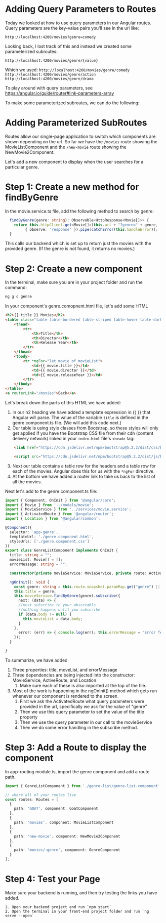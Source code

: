 
# Adding Query Parameters to Routes

Today we looked at how to use query parameters in our Angular routes. Query parameters are the key-value pairs you'll see in the url like:

`http://localhost:4200/movies?genre=comedy`

Looking back, I lost track of this and instead we created some parameterized subroutes:

`http://localhost:4200/movies/genre/{value}` 

Which we used:
`http://localhost:4200/movies/genre/comedy` 
`http://localhost:4200/movies/genre/action` 
`http://localhost:4200/movies/genre/drama` 

To play around with query parameters, see https://angular.io/guide/router#link-parameters-array

To make some parameterized subroutes, we can do the following:

# Adding Parameterized SubRoutes

Routes allow our single-page application to switch which components are shown depending on the url. So far we have the `/movies` route showing the MovieListComponent and the `/new-movie` route showing the NewMovie2Component.

Let's add a new component to display when the user searches for a particular genre.

# Step 1: Create a new method for findByGenre

In the movie.service.ts file, add the following method to search by genre:

```TypeScript
  findByGenre(genre: string): Observable<HttpResponse<Movie[]>> {
    return this.httpClient.get<Movie[]>(this.url + "?genre=" + genre, 
         { observe: 'response' }).pipe(catchError(this.handleError));
  }
```

This calls our backend which is set up to return just the movies with the provided genre. (If the genre is not found, it returns no movies.)

# Step 2: Create a new component

In the terminal, make sure you are in your project folder and run the command:

```cmd
ng g c genre
```

In your component's genre.comopnent.html file, let's add some HTML

```HTML
<h2>{{ title }} Movies</h2>
<table class="table table-bordered table-striped table-hover table-dark">
    <thead>
        <tr>
            <th>Title</th>
            <th>Director</th>
            <th>Release Year</th>
        </tr>
    </thead>
    <tbody>
        <tr *ngFor="let movie of movieList">
            <td>{{ movie.title }}</td>
            <td>{{ movie.director }}</td>
            <td>{{ movie.releaseYear }}</td>
        </tr>
    </tbody>
</table>
<a routerLink="/movies">Back</a>
```

Let's break down the parts of this HTML we have added:
1. In our h2 heading we have added a template expression in {{ }} that Angular will parse. The value of the variable `title` is defined in the genre.component.ts file. (We will add this code next.)
2. Our table is using style classes from Bootstrap, so these styles will only get applied if you have the Bootstrap CSS file from their cdn (content delivery network) linked in your `index.html` file's `<head>` tag:

```HTML
    <link href="https://cdn.jsdelivr.net/npm/bootstrap@5.2.2/dist/css/bootstrap.min.css" rel="stylesheet" integrity="sha384-Zenh87qX5JnK2Jl0vWa8Ck2rdkQ2Bzep5IDxbcnCeuOxjzrPF/et3URy9Bv1WTRi" crossorigin="anonymous">

    <script src="https://cdn.jsdelivr.net/npm/bootstrap@5.2.2/dist/js/bootstrap.bundle.min.js" integrity="sha384-OERcA2EqjJCMA+/3y+gxIOqMEjwtxJY7qPCqsdltbNJuaOe923+mo//f6V8Qbsw3" crossorigin="anonymous"></script>
```

3. Next our table contains a table row for the headers and a table row for each of the movies. Angular does this for us with the `*ngFor` directive.
4. At the bottom we have added a router link to take us back to the list of all the movies.

Next let's add to the genre.component.ts file:

```TypeScript
import { Component, OnInit } from '@angular/core';
import { Movie } from '../models/movie';
import { MovieService } from '../services/movie.service';
import { ActivatedRoute } from '@angular/router';
import { Location } from '@angular/common';

@Component({
  selector: 'app-genre',
  templateUrl: './genre.component.html',
  styleUrls: ['./genre.component.css']
})
export class GenreListComponent implements OnInit {
  title: string = "";
  movieList: Movie[] = [];
  errorMessage: string = "";

  constructor(private movieService: MovieService, private route: ActivatedRoute, private location: Location ) { }

  ngOnInit(): void {
    const genre: string = this.route.snapshot.paramMap.get("genre") || ""; // use default when null
    this.title = genre;
    this.movieService.findByGenre(genre).subscribe({
      next: (data) => {
      //must subscribe to your observable
      //nothing happens until you subscribe
      if (data.body != null) {
        this.movieList = data.body;
      }
    },
      error: (err) => { console.log(err); this.errorMessage = "Error fetching movies. Try again later."; }
    });
  }

}
```

To summarize, we have added
1. Three properties: title, moveList, and errorMessage
2. Three dependencies are being injected into the constructor: MovieService, ActiveRoute, and Location
	1. Make sure each of these is also imported at the top of the file.
3. Most of the work is happening in the ngOnInit() method which gets run whenever our component is rendered to the screen.
	1. First we ask the ActivatedRoute what query parameters were provided in the url, specifically we ask for the value of "genre" 
	2. Then we use this query parameter to set the value of the title property
	3. Then we use the query parameter in our call to the movieService
	4. Then we do some error handling in the subscribe method.

# Step 3: Add a Route to display the component

In app-routing.module.ts, import the genre component and add a route path.

```TypeScript
import { GenreListComponent } from './genre-list/genre-list.component';

// where all of your routes live
const routes: Routes = [
  {
    path: 'GOAT', component: GoatComponent
  },
  {
    path: 'movies', component: MovieListComponent
  },
  {
    path: 'new-movie', component: NewMovie2Component
  },
  {
    path: 'movies/:genre', component: GenreComponent
  }
];
```

# Step 4: Test your Page

Make sure your backend is running, and then try testing the links you have added.

	1. Open your backend project and run `npm start`
	2. Open the terminal in your front-end project folder and run `ng serve --open` 
